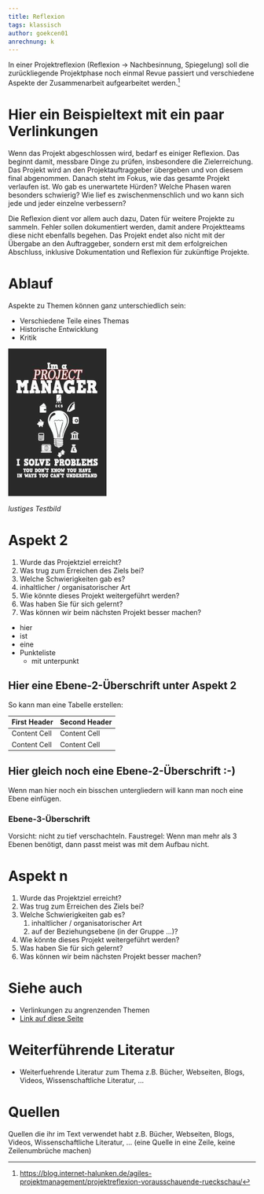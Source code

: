 ```yaml
---
title: Reflexion
tags: klassisch
author: goekcen01
anrechnung: k
---
```


In einer Projektreflexion (Reflexion -> Nachbesinnung, Spiegelung) soll die zurückliegende Projektphase noch einmal Revue passiert und verschiedene Aspekte der Zusammenarbeit aufgearbeitet werden.[^1]


# Hier ein Beispieltext mit ein paar Verlinkungen

Wenn das Projekt abgeschlossen wird, bedarf es einiger Reflexion. Das beginnt damit, messbare Dinge zu prüfen, insbesondere die Zielerreichung. Das Projekt wird an den Projektauftraggeber übergeben und von diesem final abgenommen. Danach steht im Fokus, wie das gesamte Projekt verlaufen ist. Wo gab es unerwartete Hürden? Welche Phasen waren besonders schwierig? Wie lief es zwischenmenschlich und wo kann sich jede und jeder einzelne verbessern?

Die Reflexion dient vor allem auch dazu, Daten für weitere Projekte zu sammeln. Fehler sollen dokumentiert werden, damit andere Projektteams diese nicht ebenfalls begehen. Das Projekt endet also nicht mit der Übergabe an den Auftraggeber, sondern erst mit dem erfolgreichen Abschluss, inklusive Dokumentation und Reflexion für zukünftige Projekte.

# Ablauf

Aspekte zu Themen können ganz unterschiedlich sein:

* Verschiedene Teile eines Themas 
* Historische Entwicklung
* Kritik 

![Beispielabbildung](Reflexion/test-file.jpg)

*lustiges Testbild*

# Aspekt 2

1.	Wurde das Projektziel erreicht? 
2.	Was trug zum Erreichen des Ziels bei?
3.	Welche Schwierigkeiten gab es?
   1. inhaltlicher / organisatorischer Art
4.	Wie könnte dieses Projekt weitergeführt werden?
5.	Was haben Sie für sich gelernt?
6.	Was können wir beim nächsten Projekt besser machen?

* hier 
* ist
* eine 
* Punkteliste
  - mit unterpunkt

## Hier eine Ebene-2-Überschrift unter Aspekt 2

So kann man eine Tabelle erstellen:

| First Header  | Second Header |
| ------------- | ------------- |
| Content Cell  | Content Cell  |
| Content Cell  | Content Cell  |

## Hier gleich noch eine Ebene-2-Überschrift :-)

Wenn man hier noch ein bisschen untergliedern will kann man noch eine Ebene einfügen.

### Ebene-3-Überschrift

Vorsicht: nicht zu tief verschachteln. Faustregel: Wenn man mehr als 3 
Ebenen benötigt, dann passt meist was mit dem Aufbau nicht.

# Aspekt n

1. Wurde das Projektziel erreicht? 
2. Was trug zum Erreichen des Ziels bei?
3. Welche Schwierigkeiten gab es?
   1. inhaltlicher / organisatorischer Art
   2. auf der Beziehungsebene (in der Gruppe ...)?
4. Wie könnte dieses Projekt weitergeführt werden?
5. Was haben Sie für sich gelernt?
6. Was können wir beim nächsten Projekt besser machen?



# Siehe auch

* Verlinkungen zu angrenzenden Themen
* [Link auf diese Seite](Reflexion.md)

# Weiterführende Literatur

* Weiterfuehrende Literatur zum Thema z.B. Bücher, Webseiten, Blogs, Videos, Wissenschaftliche Literatur, ...

# Quellen

[^1]: https://blog.internet-halunken.de/agiles-projektmanagement/projektreflexion-vorausschauende-rueckschau/

Quellen die ihr im Text verwendet habt z.B. Bücher, Webseiten, Blogs, Videos, Wissenschaftliche Literatur, ... (eine Quelle in eine Zeile, keine Zeilenumbrüche machen)
[^2]: [A Guide to the Project Management Body of Knowledge (PMBOK® Guide)](https://www.pmi.org/pmbok-guide-standards/foundational/PMBOK)
[^3]: [Basic Formatting Syntax for GitHub flavored Markdown](https://docs.github.com/en/github/writing-on-github/getting-started-with-writing-and-formatting-on-github/basic-writing-and-formatting-syntax)
[^4]: [Advanced Formatting Syntax for GitHub flavored Markdown](https://docs.github.com/en/github/writing-on-github/working-with-advanced-formatting/organizing-information-with-tables)

